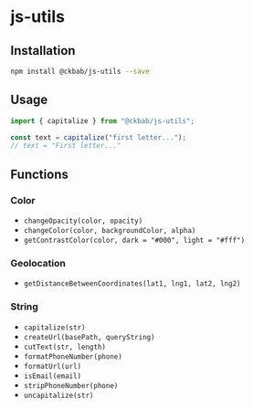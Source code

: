 # js-utils

## Installation

```bash
npm install @ckbab/js-utils --save
```

## Usage

```js
import { capitalize } from "@ckbab/js-utils";

const text = capitalize("first letter...");
// text = "First letter..."
```

## Functions

### Color

- `changeOpacity(color, opacity)`
- `changeColor(color, backgroundColor, alpha)`
- `getContrastColor(color, dark = "#000", light = "#fff")`

### Geolocation

- `getDistanceBetweenCoordinates(lat1, lng1, lat2, lng2)`

### String

- `capitalize(str)`
- `createUrl(basePath, queryString)`
- `cutText(str, length)`
- `formatPhoneNumber(phone)`
- `formatUrl(url)`
- `isEmail(email)`
- `stripPhoneNumber(phone)`
- `uncapitalize(str)`
